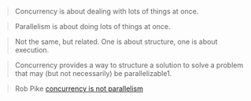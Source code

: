 > Concurrency is about dealing with lots of things at once.

> Parallelism is about doing lots of things at once.

> Not the same, but related.
> One is about structure, one is about execution.

> Concurrency provides a way to structure a solution to solve a problem that may (but not necessarily) be parallelizable1.

> Rob Pike [concurrency is not parallelism](http://concur.rspace.googlecode.com/hg/talk/concur.html#slide-5)
